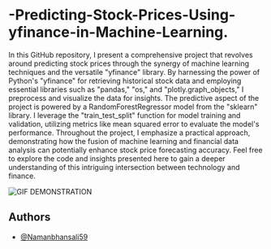 # -Predicting-Stock-Prices-Using-yfinance-in-Machine-Learning.


In this GitHub repository, I present a comprehensive project that revolves around predicting stock prices through the synergy of machine learning techniques and the versatile "yfinance" library. By harnessing the power of Python's "yfinance" for retrieving historical stock data and employing essential libraries such as "pandas," "os," and "plotly.graph_objects," I preprocess and visualize the data for insights. The predictive aspect of the project is powered by a RandomForestRegressor model from the "sklearn" library. I leverage the "train_test_split" function for model training and validation, utilizing metrics like mean squared error to evaluate the model's performance. Throughout the project, I emphasize a practical approach, demonstrating how the fusion of machine learning and financial data analysis can potentially enhance stock price forecasting accuracy. Feel free to explore the code and insights presented here to gain a deeper understanding of this intriguing intersection between technology and finance.


![GIF DEMONSTRATION](https://github.com/Namanbhansali59/-Predicting-Stock-Prices-Using-yfinance-in-Machine-Learning./assets/72592838/75780532-cb48-49d4-9368-b66bb33e82d3)



## Authors

- [@Namanbhansali59](https://www.github.com/Namanbhansali59)


